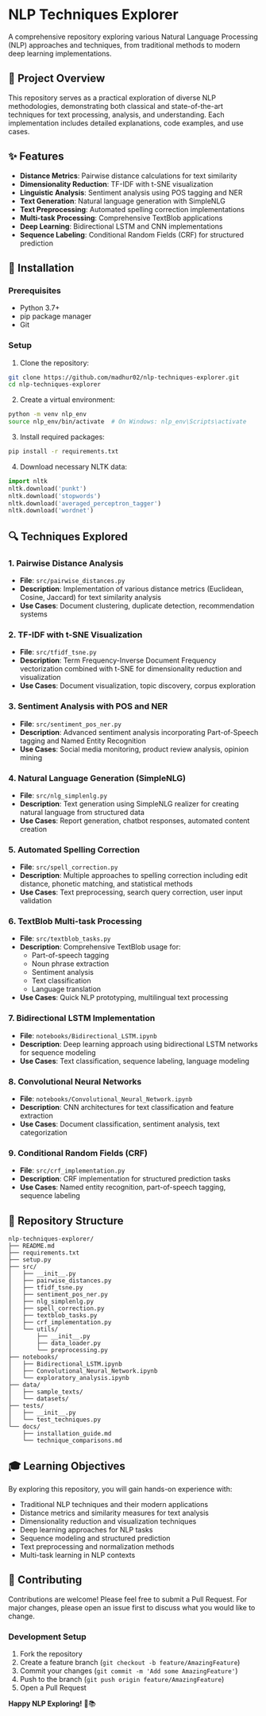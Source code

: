 # NLP Techniques Explorer

A comprehensive repository exploring various Natural Language Processing (NLP) approaches and techniques, from traditional methods to modern deep learning implementations.

## 🎯 Project Overview

This repository serves as a practical exploration of diverse NLP methodologies, demonstrating both classical and state-of-the-art techniques for text processing, analysis, and understanding. Each implementation includes detailed explanations, code examples, and use cases.


## ✨ Features

- **Distance Metrics**: Pairwise distance calculations for text similarity
- **Dimensionality Reduction**: TF-IDF with t-SNE visualization
- **Linguistic Analysis**: Sentiment analysis using POS tagging and NER
- **Text Generation**: Natural language generation with SimpleNLG
- **Text Preprocessing**: Automated spelling correction implementations
- **Multi-task Processing**: Comprehensive TextBlob applications
- **Deep Learning**: Bidirectional LSTM and CNN implementations
- **Sequence Labeling**: Conditional Random Fields (CRF) for structured prediction

## 🚀 Installation

### Prerequisites

- Python 3.7+
- pip package manager
- Git

### Setup

1. Clone the repository:
```bash
git clone https://github.com/madhur02/nlp-techniques-explorer.git
cd nlp-techniques-explorer
```

2. Create a virtual environment:
```bash
python -m venv nlp_env
source nlp_env/bin/activate  # On Windows: nlp_env\Scripts\activate
```

3. Install required packages:
```bash
pip install -r requirements.txt
```

4. Download necessary NLTK data:
```python
import nltk
nltk.download('punkt')
nltk.download('stopwords')
nltk.download('averaged_perceptron_tagger')
nltk.download('wordnet')
```


## 🔍 Techniques Explored

### 1. Pairwise Distance Analysis
- **File**: `src/pairwise_distances.py`
- **Description**: Implementation of various distance metrics (Euclidean, Cosine, Jaccard) for text similarity analysis
- **Use Cases**: Document clustering, duplicate detection, recommendation systems

### 2. TF-IDF with t-SNE Visualization
- **File**: `src/tfidf_tsne.py`
- **Description**: Term Frequency-Inverse Document Frequency vectorization combined with t-SNE for dimensionality reduction and visualization
- **Use Cases**: Document visualization, topic discovery, corpus exploration

### 3. Sentiment Analysis with POS and NER
- **File**: `src/sentiment_pos_ner.py`
- **Description**: Advanced sentiment analysis incorporating Part-of-Speech tagging and Named Entity Recognition
- **Use Cases**: Social media monitoring, product review analysis, opinion mining

### 4. Natural Language Generation (SimpleNLG)
- **File**: `src/nlg_simplenlg.py`
- **Description**: Text generation using SimpleNLG realizer for creating natural language from structured data
- **Use Cases**: Report generation, chatbot responses, automated content creation

### 5. Automated Spelling Correction
- **File**: `src/spell_correction.py`
- **Description**: Multiple approaches to spelling correction including edit distance, phonetic matching, and statistical methods
- **Use Cases**: Text preprocessing, search query correction, user input validation

### 6. TextBlob Multi-task Processing
- **File**: `src/textblob_tasks.py`
- **Description**: Comprehensive TextBlob usage for:
  - Part-of-speech tagging
  - Noun phrase extraction
  - Sentiment analysis
  - Text classification
  - Language translation
- **Use Cases**: Quick NLP prototyping, multilingual text processing

### 7. Bidirectional LSTM Implementation
- **File**: `notebooks/Bidirectional_LSTM.ipynb`
- **Description**: Deep learning approach using bidirectional LSTM networks for sequence modeling
- **Use Cases**: Text classification, sequence labeling, language modeling

### 8. Convolutional Neural Networks
- **File**: `notebooks/Convolutional_Neural_Network.ipynb`
- **Description**: CNN architectures for text classification and feature extraction
- **Use Cases**: Document classification, sentiment analysis, text categorization

### 9. Conditional Random Fields (CRF)
- **File**: `src/crf_implementation.py`
- **Description**: CRF implementation for structured prediction tasks
- **Use Cases**: Named entity recognition, part-of-speech tagging, sequence labeling

## 📁 Repository Structure

```
nlp-techniques-explorer/
├── README.md
├── requirements.txt
├── setup.py
├── src/
│   ├── __init__.py
│   ├── pairwise_distances.py
│   ├── tfidf_tsne.py
│   ├── sentiment_pos_ner.py
│   ├── nlg_simplenlg.py
│   ├── spell_correction.py
│   ├── textblob_tasks.py
│   ├── crf_implementation.py
│   └── utils/
│       ├── __init__.py
│       ├── data_loader.py
│       └── preprocessing.py
├── notebooks/
│   ├── Bidirectional_LSTM.ipynb
│   ├── Convolutional_Neural_Network.ipynb
│   └── exploratory_analysis.ipynb
├── data/
│   ├── sample_texts/
│   └── datasets/
├── tests/
│   ├── __init__.py
│   └── test_techniques.py
└── docs/
    ├── installation_guide.md
    └── technique_comparisons.md
```



## 🎓 Learning Objectives

By exploring this repository, you will gain hands-on experience with:

- Traditional NLP techniques and their modern applications
- Distance metrics and similarity measures for text analysis
- Dimensionality reduction and visualization techniques
- Deep learning approaches for NLP tasks
- Sequence modeling and structured prediction
- Text preprocessing and normalization methods
- Multi-task learning in NLP contexts

## 🤝 Contributing

Contributions are welcome! Please feel free to submit a Pull Request. For major changes, please open an issue first to discuss what you would like to change.

### Development Setup

1. Fork the repository
2. Create a feature branch (`git checkout -b feature/AmazingFeature`)
3. Commit your changes (`git commit -m 'Add some AmazingFeature'`)
4. Push to the branch (`git push origin feature/AmazingFeature`)
5. Open a Pull Request


**Happy NLP Exploring!** 🚀📚
